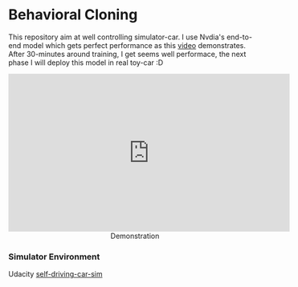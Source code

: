 # Behavioral Cloning
This repository aim at well controlling simulator-car. I use Nvdia's end-to-end model which gets perfect performance as this [video](https://www.youtube.com/watch?v=-96BEoXJMs0&t=27s) demonstrates. After 30-minutes around training, I get seems well performace, the next phase I will deploy this model in real toy-car :D
<p align='center'>
<iframe width="560" height="315" src="https://www.youtube.com/embed/PHCyVSBeOyU" frameborder="0" allow="autoplay; encrypted-media" allowfullscreen></iframe>
Demonstration
</p>

### Simulator Environment
Udacity [self-driving-car-sim](https://github.com/udacity/self-driving-car-sim)



